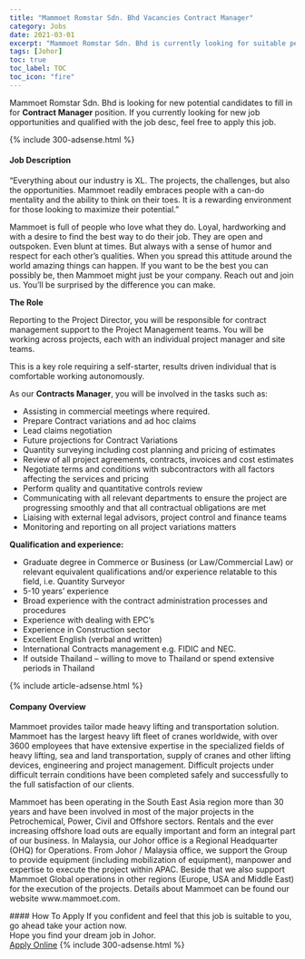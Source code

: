```yaml
---
title: "Mammoet Romstar Sdn. Bhd Vacancies Contract Manager" 
category: Jobs 
date: 2021-03-01 
excerpt: "Mammoet Romstar Sdn. Bhd is currently looking for suitable person to fill in the Contract Manager which based in Johor" 
tags: [Johor] 
toc: true 
toc_label: TOC 
toc_icon: "fire" 
--- 
```


<p>Mammoet Romstar Sdn. Bhd is looking for new potential candidates to fill in for <b>Contract Manager</b> position. If you currently looking for new job opportunities and qualified with the job desc, feel free to apply this job.
</p>{% include 300-adsense.html %} 
<div><div><h4>Job Description</h4></div><div><div><span><div><p>&#8220;Everything about our industry is XL. The projects, the challenges, but also the opportunities. Mammoet readily embraces people with a can-do mentality and the ability to think on their toes. It is a rewarding environment for those looking to maximize their potential.&#8221;</p><p>Mammoet is full of people who love what they do. Loyal, hardworking and with a desire to find the best way to do their job. They are open and outspoken. Even blunt at times. But always with a sense of humor and respect for each other&#8217;s qualities. When you spread this attitude around the world amazing things can happen. If you want to be the best you can possibly be, then Mammoet might just be your company. Reach out and join us. You&#8217;ll be surprised by the difference you can make.</p><p><strong>The Role</strong></p><p>Reporting to the Project Director, you will be responsible for contract management support to the Project Management teams. You will be working across projects, each with an individual project manager and site teams.&#160;</p><p>This is a key role requiring a self-starter, results driven individual that is comfortable working autonomously.&#160;</p><p>As our <strong>Contracts Manager</strong>, you will be involved in the tasks such as:&#160;</p><ul><li>Assisting in commercial meetings where required.&#160;</li><li>Prepare Contract variations and ad hoc claims</li><li>Lead claims negotiation&#160;</li><li>Future projections for Contract Variations</li><li>Quantity surveying including cost planning and pricing of estimates&#160;</li><li>Review of all project agreements, contracts, invoices and cost estimates</li><li>Negotiate terms and conditions with subcontractors with all factors affecting the services and pricing</li><li>Perform quality and quantitative controls review</li><li>Communicating with all relevant departments to ensure the project are progressing smoothly and that all contractual obligations are met</li><li>Liaising with external legal advisors, project control and finance teams</li><li>Monitoring and reporting on all project variations matters</li></ul><p><strong>Qualification and experience:</strong></p><ul><li>Graduate degree in Commerce or Business (or Law/Commercial Law) or relevant equivalent qualifications and/or experience relatable to this field, i.e. Quantity Surveyor</li><li>5-10 years&#8217; experience</li><li>Broad experience with the contract administration processes and procedures</li><li>Experience with dealing with EPC&#8217;s</li><li>Experience in Construction sector</li><li>Excellent English (verbal and written)</li><li>International Contracts management e.g. FIDIC and NEC.</li><li>If outside Thailand &#8211; willing to move to Thailand or spend extensive periods in Thailand</li></ul></div></span></div></div></div> 
{% include article-adsense.html %} 
<div><div><h4>Company Overview</h4></div><div><div><span><div><p>Mammoet provides tailor made heavy lifting and transportation solution. Mammoet has the largest heavy lift fleet of cranes worldwide, with over 3600 employees that have extensive expertise in the specialized fields of heavy lifting, sea and land transportation, supply of cranes and other lifting devices, engineering and project management. Difficult projects under difficult terrain conditions have been completed safely and successfully to the full satisfaction of our clients.</p><p>Mammoet has been operating in the South East Asia region more than 30 years and have been involved in most of the major projects in the Petrochemical, Power, Civil and Offshore sectors. Rentals and the ever increasing offshore load outs are equally important and form an integral part of our business. In Malaysia, our Johor office is a Regional Headquarter (OHQ) for Operations. From Johor / Malaysia office, we support the Group to provide equipment (including mobilization of equipment), manpower and expertise to execute the project within APAC. Beside that we also support Mammoet Global operations in other regions (Europe, USA and Middle East) for the execution of the projects. Details about Mammoet can be found our website www.mammoet.com.</p></div></span></div></div></div> 
#### How To Apply 
If you confident and feel that this job is suitable to you, go ahead take your action now. <br/> 
Hope you find your dream job in Johor. <br/> 
<a href="https://www.jobstreet.com.my/en/job/contract-manager-4494067?jobId=jobstreet-my-job-4494067&" class="btn btn--info" target="_blank" rel="nofollow noopenner">Apply Online</a> 
{% include 300-adsense.html %} 